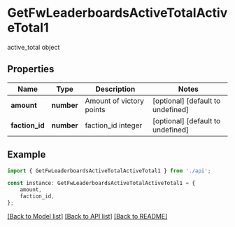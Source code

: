 # GetFwLeaderboardsActiveTotalActiveTotal1

active_total object

## Properties

Name | Type | Description | Notes
------------ | ------------- | ------------- | -------------
**amount** | **number** | Amount of victory points | [optional] [default to undefined]
**faction_id** | **number** | faction_id integer | [optional] [default to undefined]

## Example

```typescript
import { GetFwLeaderboardsActiveTotalActiveTotal1 } from './api';

const instance: GetFwLeaderboardsActiveTotalActiveTotal1 = {
    amount,
    faction_id,
};
```

[[Back to Model list]](../README.md#documentation-for-models) [[Back to API list]](../README.md#documentation-for-api-endpoints) [[Back to README]](../README.md)
